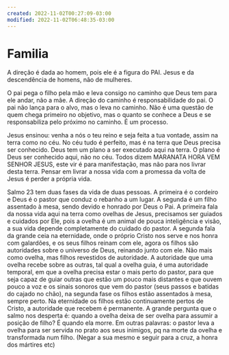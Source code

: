 ```yaml
---
created: 2022-11-02T00:27:09-03:00
modified: 2022-11-02T06:48:35-03:00
---
```


# Familia

A direção é dada ao homem, pois ele é a figura do PAI. Jesus e da descendência de homens, não de mulheres.

O pai pega o filho pela mão e leva consigo no caminho que Deus tem para ele andar, não a mãe. A direção do caminho é responsabilidade do pai. O pai não lança para o alvo, mas o leva no caminho. Não é uma questão de quem chega primeiro no objetivo, mas o quanto se conhece a Deus e se responsabiliza pelo próximo no caminho. É um processo.

Jesus ensinou: venha a nós o teu reino e seja feita a tua vontade, assim na terra como no céu. No céu tudo é perfeito, mas é na terra que Deus precisa ser conhecido. Deus tem um plano a ser executado aqui na terra. O plano é Deus ser conhecido aqui, não no céu. Todos dizem MARANATA HORA VEM SENHOR JESUS, este vir é para manifestação, mas não para nos livrar desta terra. Pensar em livrar a nossa vida com a promessa da volta de Jesus é perder a própria vida.

Salmo 23 tem duas fases da vida de duas pessoas. A primeira é o cordeiro e Deus é o pastor que conduz o rebanho a um lugar. A segunda é um filho assentado à mesa, sendo devido e honrado por Deus o Pai. A primeira fala da nossa vida aqui na terra como ovelhas de Jesus, precisamos ser guiados e cuidados por Ele, pois a ovelha é um animal de pouca inteligência e visão, a sua vida depende completamente do cuidado do pastor. A segunda fala da grande ceia na eternidade, onde o próprio Cristo nos serve e nos honra com galardões, e os seus filhos reinam com ele, agora os filhos são autoridades sobre o universo de Deus, reinando junto com ele. Não mais como ovelha, mas filhos revestidos de autoridade. A autoridade que uma ovelha recebe sobre as outras, tal qual a ovelha guia, é uma autoridade temporal, em que a ovelha precisa estar o mais perto do pastor, para que seja capaz de guiar outras que estão um pouco mais distantes e que ouvem pouco a voz e os sinais sonoros que vem do pastor (seus passos e batidas do cajado no chão), na segunda fase os filhos estão assentados à mesa, sempre perto. Na eternidade os filhos estão continuamente pertos de Cristo, a autoridade que recebem é permanente. A grande pergunta que o salmo nos desperta é: quando a ovelha deixa de ser ovelha para assumir a posição de filho? É quando ela morre. Em outras palavras: o pastor leva a ovelha para ser servida no prato aos seus inimigos, pq na morte da ovelha e transformada num filho. (Negar a sua mesmo e seguir para a cruz, a honra dos mártires etc)
